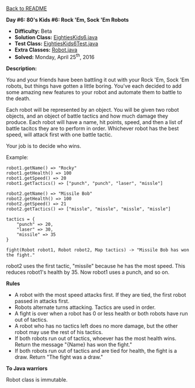 <a href=https://github.com/michaelwm/KataDay>Back to README<a>

<b>Day #6: 80's Kids #6: Rock 'Em, Sock 'Em Robots</b>

* <b>Difficulty:</b> Beta
* <b>Solution Class:</b> [EightiesKids6.java](EightiesKids6.java)
* <b>Test Class:</b> [EightiesKids6Test.java](EightiesKids6Test.java)
* <b>Extra Classes:</b>  [Robot.java](Robot.java)
* <b>Solved:</b> Monday, April 25<sup>th</sup>, 2016

<b>Description:</b>

You and your friends have been battling it out with your Rock 'Em, Sock 'Em robots, but things have gotten a little boring. You've each decided to add some amazing new features to your robot and automate them to battle to the death.

Each robot will be represented by an object. You will be given two robot objects, and an object of battle tactics and how much damage they produce. Each robot will have a name, hit points, speed, and then a list of battle tacitcs they are to perform in order. Whichever robot has the best speed, will attack first with one battle tactic.

Your job is to decide who wins.

Example:

<pre><code>robot1.getName() => "Rocky"
robot1.getHealth() => 100
robot1.getSpeed() => 20
robot1.getTactics() => ["punch", "punch", "laser", "missle"]

robot2.getName() => "Missile Bob"
robot2.getHealth() => 100
robot2.getSpeed() => 21
robot2.getTactics() => ["missle", "missle", "missle", "missle"]

tactics = {
    "punch" => 20,
    "laser" => 30,
    "missile" => 35
}

fight(Robot robot1, Robot robot2, Map<String, Integer> tactics) -> "Missile Bob has won the fight."</code></pre>

robot2 uses the first tactic, "missile" because he has the most speed. This reduces robot1's health by 35. Now robot1 uses a punch, and so on.

<b>Rules</b>

- A robot with the most speed attacks first. If they are tied, the first robot passed in attacks first.
- Robots alternate turns attacking. Tactics are used in order.
- A fight is over when a robot has 0 or less health or both robots have run out of tactics.
- A robot who has no tactics left does no more damage, but the other robot may use the rest of his tactics.
- If both robots run out of tactics, whoever has the most health wins. Return the message "{Name} has won the fight."
- If both robots run out of tactics and are tied for health, the fight is a draw. Return "The fight was a draw."

<b>To Java warriors</b>

Robot class is immutable.